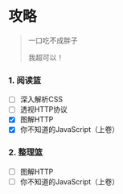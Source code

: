 # 攻略

> 一口吃不成胖子
>
> 我超可以！

### 1. 阅读篮

- [ ] 深入解析CSS
- [ ] 透视HTTP协议
- [x] 图解HTTP
- [x] 你不知道的JavaScript（上卷）

### 2. 整理篮

- [ ] 图解HTTP
- [ ] 你不知道的JavaScript（上卷）